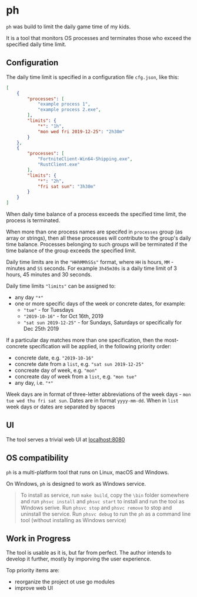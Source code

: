 # ph

`ph` was build to limit the daily game time of my kids.

It is a tool that monitors OS processes and terminates those who exceed the specified daily time limit.

## Configuration

The daily time limit is specified in a configuration file `cfg.json`, like this:

```json
[
    {
        "processes": [
            "example process 1",
            "example process 2.exe",
        ],
        "limits": {
            "*": "1h",
            "mon wed fri 2019-12-25": "2h30m"
        }
    },
    {
        "processes": [
            "FortniteClient-Win64-Shipping.exe",
            "RustClient.exe"
        ],
        "limits": {
            "*": "2h",
            "fri sat sun": "3h30m"
        }
    }
]
```

When daily time balance of a process exceeds the specified time limit, the process is terminated.

When more than one process names are specifed in `processes` group (as array or strings), then all these processes will contribute to the group's daily time balance. Processes belonging to such groups will be terminated if the time balance of the group exceeds the specified limit.

Daily time limits are in the `"HHhMMhSSs"` format, where `HH` is hours, `MM` - minutes and `SS` seconds. For example `3h45m30s` is a daily time limit of 3 hours, 45 minutes and 30 seconds.

Daily time limits `"limits"` can be assigned to:

+ any day `"*"`
+ one or more specific days of the week or concrete dates, for example:
  + `"tue"` - for Tuesdays
  + `"2019-10-16"` - for Oct 16th, 2019
  + `"sat sun 2019-12-25"` - for Sundays, Saturdays or specifically for Dec 25th 2019

If a particular day matches more than one specification, then the most-concrete specification will be applied, in the following priority order:

+ concrete date, e.g. `"2019-10-16"`
+ concrete date from a `list`, e.g. `"sat sun 2019-12-25"`
+ concreate day of week, e.g. `"mon"`
+ concreate day of week from a `list`, e.g. `"mon tue"`
+ any day, i.e. `"*"`

Week days are in format of three-letter abbreviations of the week days - `mon tue wed thu fri sat sun`.
Dates are in format `yyyy-mm-dd`.
When in `list` week days or dates are separated by spaces

## UI

The tool serves a trivial web UI at [localhost:8080](localhost:8080)

## OS compatibility

`ph` is a multi-platform tool that runs on Linux, macOS and Windows.

On Windows, `ph` is designed to work as Windows service. 

> To install as service, run `make build`, copy the `\bin` folder somewhere and run `phsvc install` and `phsvc start` to install and run the tool as Windows serive. Run `phsvc stop` and `phsvc remove` to stop and uninstall the service. Run `phsvc debug` to run the `ph` as a command line tool (without installing as Windows service)

## Work in Progress

The tool is usable as it is, but far from perfect. The author intends to develop it further, mostly by imporving the user experience.

Top priority items are:

- reorganize the project ot use go modules
- improve web UI
